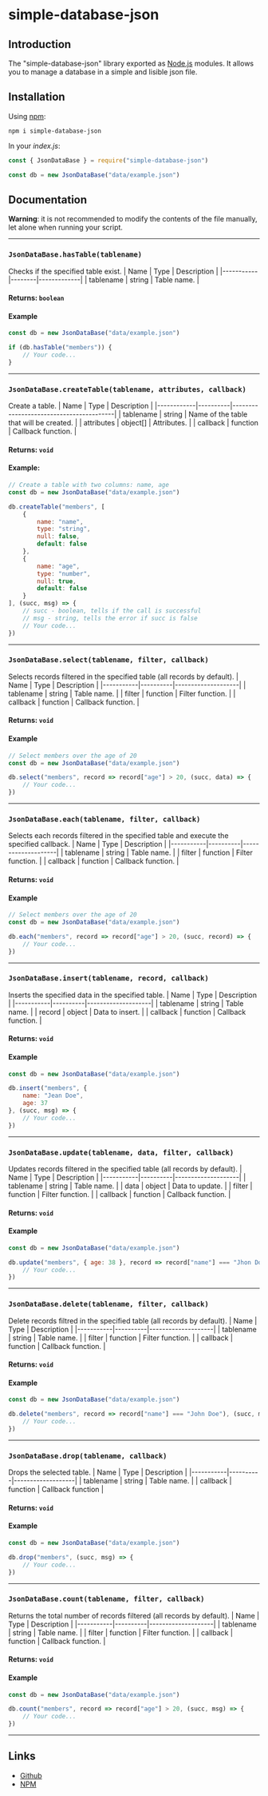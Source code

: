 # simple-database-json

## Introduction

The "simple-database-json" library exported as [Node.js](https://nodejs.org/) modules. It allows you to manage a database in a simple and lisible json file.

## Installation

Using [npm](https://npmjs.com/):

```
npm i simple-database-json
```

In your *index.js*:
```javascript
const { JsonDataBase } = require("simple-database-json")

const db = new JsonDataBase("data/example.json")
```

## Documentation
**Warning**: it is not recommended to modify the contents of the file manually, let alone when running your script.

<!-- 
###  `new JsonDataBase(tablename)`
| Name     | Type       | Description                                                    |
|----------|------------|----------------------------------------------------------------|
| filename | string     | Relative name of the file in which the database is or will be. |

#### Example
```js
const db = new JsonDataBase("data/example.json")
```
-->

---
### `JsonDataBase.hasTable(tablename)`

Checks if the specified table exist.
| Name      | Type   | Description |
|-----------|--------|-------------|
| tablename | string | Table name. |

#### Returns: `boolean`

#### Example
```js
const db = new JsonDataBase("data/example.json")

if (db.hasTable("members")) {
    // Your code...
}
```

---
### `JsonDataBase.createTable(tablename, attributes, callback)`

Create a table.
| Name       | Type     | Description                             |
|------------|----------|-----------------------------------------|
| tablename  | string   | Name of the table that will be created. |
| attributes | object[] | Attributes.                             |
| callback   | function | Callback function.                      |

#### Returns: `void`

#### Example:
```js
// Create a table with two columns: name, age
const db = new JsonDataBase("data/example.json")

db.createTable("members", [
    {
        name: "name",
        type: "string",
        null: false,
        default: false
    },
    {
        name: "age",
        type: "number",
        null: true,
        default: false
    }
], (succ, msg) => {
    // succ - boolean, tells if the call is successful
    // msg - string, tells the error if succ is false
    // Your code...
})
```

---
### `JsonDataBase.select(tablename, filter, callback)`

Selects records filtered in the specified table (all records by default).
| Name      | Type     | Description        |
|-----------|----------|--------------------|
| tablename | string   | Table name.        |
| filter    | function | Filter function.   |
| callback  | function | Callback function. |

#### Returns: `void`

#### Example
```js
// Select members over the age of 20
const db = new JsonDataBase("data/example.json")

db.select("members", record => record["age"] > 20, (succ, data) => {
    // Your code...
})
```

---
### `JsonDataBase.each(tablename, filter, callback)`

Selects each records filtered in the specified table and execute the specified callback.
| Name      | Type     | Description        |
|-----------|----------|--------------------|
| tablename | string   | Table name.        |
| filter    | function | Filter function.   |
| callback  | function | Callback function. |

#### Returns: `void`

#### Example
```js
// Select members over the age of 20
const db = new JsonDataBase("data/example.json")

db.each("members", record => record["age"] > 20, (succ, record) => {
    // Your code...
})
```

---
### `JsonDataBase.insert(tablename, record, callback)`

Inserts the specified data in the specified table.
| Name      | Type     | Description        |
|-----------|----------|--------------------|
| tablename | string   | Table name.        |
| record    | object   | Data to insert.    |
| callback  | function | Callback function. |

#### Returns: `void`

#### Example
```js
const db = new JsonDataBase("data/example.json")

db.insert("members", {
    name: "Jean Doe",
    age: 37
}, (succ, msg) => {
    // Your code...
})
```

---
### `JsonDataBase.update(tablename, data, filter, callback)`

Updates records filtered in the specified table (all records by default).
| Name      | Type     | Description        |
|-----------|----------|--------------------|
| tablename | string   | Table name.        |
| data      | object   | Data to update.    |
| filter    | function | Filter function.   |
| callback  | function | Callback function. |

#### Returns: `void`

#### Example
```js
const db = new JsonDataBase("data/example.json")

db.update("members", { age: 38 }, record => record["name"] === "Jhon Doe", (succ, msg) => {
    // Your code...
})
```

---
### `JsonDataBase.delete(tablename, filter, callback)`

Delete records filtred in the specified table (all records by default).
| Name      | Type     | Description        |
|-----------|----------|--------------------|
| tablename | string   | Table name.        |
| filter    | function | Filter function.   |
| callback  | function | Callback function. |

#### Returns: `void`

#### Example
```js
const db = new JsonDataBase("data/example.json")

db.delete("members", record => record["name"] === "John Doe"), (succ, msg) => {
    // Your code...
})
```

---
### `JsonDataBase.drop(tablename, callback)`

Drops the selected table.
| Name      | Type     | Description       |
|-----------|----------|-------------------|
| tablename | string   | Table name.       |
| callback  | function | Callback function |

#### Returns: `void`

#### Example
```js
const db = new JsonDataBase("data/example.json")

db.drop("members", (succ, msg) => {
    // Your code...
})
``` 

---
### `JsonDataBase.count(tablename, filter, callback)`

Returns the total number of records filtered (all records by default).
| Name      | Type     | Description        |
|-----------|----------|--------------------|
| tablename | string   | Table name.        |
| filter    | function | Filter function.   |
| callback  | function | Callback function. |

#### Returns: `void`

#### Example
```js
const db = new JsonDataBase("data/example.json")

db.count("members", record => record["age"] > 20, (succ, msg) => {
    // Your code...
})
```

---
## Links
- [Github](https://github.com/LeTomium/simple-database-json)
- [NPM](https://www.npmjs.com/package/simple-database-json)